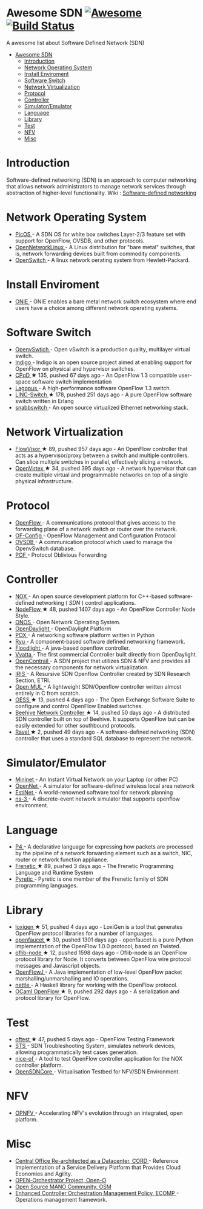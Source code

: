 <h1>
 Awesome SDN
 <a href="https://github.com/sindresorhus/awesome">
  <img alt="Awesome" src="https://cdn.rawgit.com/sindresorhus/awesome/d7305f38d29fed78fa85652e3a63e154dd8e8829/media/badge.svg"/>
 </a>
 <a href="https://travis-ci.org/sdnds-tw/awesome-sdn">
  <img alt="Build Status" src="https://travis-ci.org/sdnds-tw/awesome-sdn.svg?branch=master"/>
 </a>
</h1>
<p>
 A awesome list about Software Defined Network (SDN)
</p>
<ul>
 <li>
  <a href="#awesome-sdn">
   Awesome SDN
  </a>
  <ul>
   <li>
    <a href="#introduction">
     Introduction
    </a>
   </li>
   <li>
    <a href="#network-operating-system">
     Network Operating System
    </a>
   </li>
   <li>
    <a href="#install-enviroment">
     Install Enviroment
    </a>
   </li>
   <li>
    <a href="#software-switch">
     Software Switch
    </a>
   </li>
   <li>
    <a href="#network-virtualization">
     Network Virtualization
    </a>
   </li>
   <li>
    <a href="#protocol">
     Protocol
    </a>
   </li>
   <li>
    <a href="#controller">
     Controller
    </a>
   </li>
   <li>
    <a href="#simulatoremulator">
     Simulator/Emulator
    </a>
   </li>
   <li>
    <a href="#language">
     Language
    </a>
   </li>
   <li>
    <a href="#library">
     Library
    </a>
   </li>
   <li>
    <a href="#test">
     Test
    </a>
   </li>
   <li>
    <a href="#nfv">
     NFV
    </a>
   </li>
   <li>
    <a href="#misc">
     Misc
    </a>
   </li>
  </ul>
 </li>
</ul>
<h1>
 Introduction
</h1>
<p>
 Software-defined networking (SDN) is an approach to computer networking that allows network administrators to manage network services through abstraction of higher-level functionality.
  Wiki :
 <a href="https://en.wikipedia.org/wiki/Software-defined_networking">
  Software-defined networking
 </a>
</p>
<h1>
 Network Operating System
</h1>
<ul>
 <li>
  <a href="http://www.pica8.com/products/picos">
   PicOS
  </a>
  - A SDN OS for white box switches Layer-2/3 feature set with support for OpenFlow, OVSDB, and other protocols.
 </li>
 <li>
  <a href="https://opennetlinux.org">
   OpenNetworkLinux
  </a>
  - A Linux distribution for "bare metal" switches, that is, network forwarding devices built from commodity components.
 </li>
 <li>
  <a href="http://www.openswitch.net">
   OpenSwitch
  </a>
  - A linux network oerating system from Hewlett-Packard.
 </li>
</ul>
<h1>
 Install Enviroment
</h1>
<ul>
 <li>
  <a href="http://onie.org/">
   ONIE
  </a>
  - ONIE enables a bare metal network switch ecosystem where end users have a choice among different network operating systems.
 </li>
</ul>
<h1>
 Software Switch
</h1>
<ul>
 <li>
  <a href="http://openvswitch.org/">
   OpenvSwtich
  </a>
  - Open vSwitch is a production quality, multilayer virtual switch.
 </li>
 <li>
  <a href="http://www.projectfloodlight.org/indigo/">
   Indigo
  </a>
  - Indigo is an open source project aimed at enabling support for OpenFlow on physical and hypervisor switches.
 </li>
 <li>
  <a href="https://github.com/CPqD/ofsoftswitch13">
   CPqD
  </a>
  <span>
   &#9733 135, pushed 67 days ago
  </span>
  - An OpenFlow 1.3 compatible user-space software switch implementation
 </li>
 <li>
  <a href="https://lagopus.github.io">
   Lagopus
  </a>
  - A high-performance software OpenFlow 1.3 switch.
 </li>
 <li>
  <a href="https://github.com/FlowForwarding/LINC-Switch">
   LINC-Switch
  </a>
  <span>
   &#9733 178, pushed 251 days ago
  </span>
  - A pure OpenFlow software switch written in Erlang
 </li>
 <li>
  <a href="https://github.com/SnabbCo/snabbswitch">
   snabbswitch
  </a>
  - An open source virtualized Ethernet networking stack.
 </li>
</ul>
<h1>
 Network Virtualization
</h1>
<ul>
 <li>
  <a href="https://github.com/opennetworkinglab/flowvisor">
   FlowVisor
  </a>
  <span>
   &#9733 89, pushed 957 days ago
  </span>
  - An OpenFlow controller that acts as a hypervisor/proxy between a switch and multiple controllers. Can slice multiple switches in parallel, effectively slicing a network.
 </li>
 <li>
  <a href="https://github.com/opennetworkinglab/OpenVirteX">
   OpenVirtex
  </a>
  <span>
   &#9733 34, pushed 395 days ago
  </span>
  - A network hypervisor that can create multiple virtual and programmable networks on top of a single physical infrastructure.
 </li>
</ul>
<h1>
 Protocol
</h1>
<ul>
 <li>
  <a href="https://www.opennetworking.org/sdn-resources/openflow">
   OpenFlow
  </a>
  - A communications protocol that gives access to the forwarding plane of a network switch or router over the network.
 </li>
 <li>
  <a href="https://www.opennetworking.org/technical-communities/areas/specification/1928-of-config">
   OF-Config
  </a>
  - OpenFlow Management and Configuration Protocol
 </li>
 <li>
  <a href="https://tools.ietf.org/html/rfc7047">
   OVSDB
  </a>
  - A communication protocol which used to manage the OpenvSwitch database.
 </li>
 <li>
  <a href="http://www.poforwarding.org/">
   POF
  </a>
  - Protocol Oblivious Forwarding
 </li>
</ul>
<h1>
 Controller
</h1>
<ul>
 <li>
  <a href="www.noxrepo.org">
   NOX
  </a>
  - An open source development platform for C++-based software-defined networking (
  <em>
   SDN
  </em>
  ) control applications.
 </li>
 <li>
  <a href="https://github.com/gaberger/NodeFLow">
   NodeFlow
  </a>
  <span>
   &#9733 48, pushed 1407 days ago
  </span>
  - An OpenFlow Controller Node Style.
 </li>
 <li>
  <a href="onosproject.org">
   ONOS
  </a>
  - Open Network Operating System.
 </li>
 <li>
  <a href="https://www.opendaylight.org">
   OpenDaylight
  </a>
  - OpenDaylight Platform
 </li>
 <li>
  <a href="www.noxrepo.org/pox">
   POX
  </a>
  - A networking software platform written in Python
 </li>
 <li>
  <a href="https://osrg.github.io/ryu">
   Ryu
  </a>
  - A component-based software defined networking framework.
 </li>
 <li>
  <a href="http://www.projectfloodlight.org/floodlight/">
   Floodlight
  </a>
  - A java-based openflow controller.
 </li>
 <li>
  <a href="https://github.com/BRCDcomm/BVC/">
   Vyatta
  </a>
  - The first commercial Controller built directly from OpenDaylight.
 </li>
 <li>
  <a href="http://www.opencontrail.org/">
   OpenContrail
  </a>
  - A SDN project that utilizes SDN & NFV and provides all the necessary components for network virtualization.
 </li>
 <li>
  <a href="http://openiris.etri.re.kr/">
   IRIS
  </a>
  - A Resursive SDN Openflow Controller created by SDN Research Section, ETRI.
 </li>
 <li>
  <a href="http://www.openmul.org/openmul-controller.html">
   Open MUL
  </a>
  - A lightweight SDN/Openflow controller written almost entirely in C from scratch.
 </li>
 <li>
  <a href="https://github.com/globalnoc/oess">
   OESS
  </a>
  <span>
   &#9733 13, pushed 4 days ago
  </span>
  - The Open Exchange Software Suite to configure and control OpenFlow Enabled switches.
 </li>
 <li>
  <a href="https://github.com/kandoo/beehive-netctrl">
   Beehive Network Controller
  </a>
  <span>
   &#9733 14, pushed 50 days ago
  </span>
  - A distributed SDN controller built on top of Beehive. It supports OpenFlow but can be easily extended for other southbound protocols.
 </li>
 <li>
  <a href="https://github.com/ravel-net/ravel">
   Ravel
  </a>
  <span>
   &#9733 2, pushed 49 days ago
  </span>
  - A software-defined networking (SDN) controller that uses a standard SQL database to represent the network.
 </li>
</ul>
<h1>
 Simulator/Emulator
</h1>
<ul>
 <li>
  <a href="http://mininet.org/">
   Mininet
  </a>
  - An Instant Virtual Network on your Laptop (or other PC)
 </li>
 <li>
  <a href="http://github.com/dlinknctu/opennet">
   OpenNet
  </a>
  - A simulator for software-defined wireless local area network
 </li>
 <li>
  <a href="http://www.estinet.com/products.php?lv1=13&sn=13">
   EstiNet
  </a>
  - A world-renowned software tool for network planning
 </li>
 <li>
  <a href="https://www.nsnam.org/">
   ns-3
  </a>
  - A discrete-event network simulator that supports openflow environment.
 </li>
</ul>
<h1>
 Language
</h1>
<ul>
 <li>
  <a href="http://p4.org/">
   P4
  </a>
  - A declarative language for expressing how packets are processed by the pipeline of a network forwarding element such as a switch, NIC, router or network function appliance.
 </li>
 <li>
  <a href="https://github.com/frenetic-lang/frenetic">
   Frenetic
  </a>
  <span>
   &#9733 89, pushed 3 days ago
  </span>
  - The Frenetic Programming Language and Runtime System
 </li>
 <li>
  <a href="http://www.frenetic-lang.org/pyretic/">
   Pyretic
  </a>
  - Pyretic is one member of the Frenetic family of SDN programming languages.
 </li>
</ul>
<h1>
 Library
</h1>
<ul>
 <li>
  <a href="https://github.com/floodlight/loxigen">
   loxigen
  </a>
  <span>
   &#9733 51, pushed 4 days ago
  </span>
  - LoxiGen is a tool that generates OpenFlow protocol libraries for a number of languages.
 </li>
 <li>
  <a href="https://github.com/rlenglet/openfaucet">
   openfaucet
  </a>
  <span>
   &#9733 30, pushed 1301 days ago
  </span>
  - openfaucet is a pure Python implementation of the OpenFlow 1.0.0
protocol, based on Twisted.
 </li>
 <li>
  <a href="https://github.com/TrafficLab/oflib-node">
   oflib-node
  </a>
  <span>
   &#9733 12, pushed 1598 days ago
  </span>
  - Oflib-node is an OpenFlow protocol library for Node. It converts between OpenFlow wire protocol messages and Javascript objects.
 </li>
 <li>
  <a href="https://bitbucket.org/openflowj/openflowj">
   OpenFlowJ
  </a>
  - A Java implementation of low-level OpenFlow packet marshalling/unmarshalling and IO operations.
 </li>
 <li>
  <a href="http://haskell.cs.yale.edu/other-projects/nettle/">
   nettle
  </a>
  - A Haskell library for working with the OpenFlow protocol.
 </li>
 <li>
  <a href="https://github.com/frenetic-lang/ocaml-openflow">
   OCaml OpenFlow
  </a>
  <span>
   &#9733 9, pushed 292 days ago
  </span>
  - A serialization and protocol library for OpenFlow.
 </li>
</ul>
<h1>
 Test
</h1>
<ul>
 <li>
  <a href="https://github.com/floodlight/oftest">
   oftest
  </a>
  <span>
   &#9733 47, pushed 5 days ago
  </span>
  - OpenFlow Testing Framework
 </li>
 <li>
  <a href="https://ucb-sts.github.com/sts/">
   STS
  </a>
  - SDN Troubleshooting System, simulates network devices, allowing programmatically test cases generation.
 </li>
 <li>
  <a href="https://code.google.com/archive/p/nice-of/">
   nice-of
  </a>
  - A tool to test OpenFlow controller application for the NOX controller platform.
 </li>
 <li>
  <a href="http://www.opensdncore.org/">
   OpenSDNCore
  </a>
  - Virtualisation Testbed for NFV/SDN Environment.
 </li>
</ul>
<h1>
 NFV
</h1>
<ul>
 <li>
  <a href="https://www.opnfv.org">
   OPNFV
  </a>
  - Accelerating NFV's evolution through an integrated, open platform.
 </li>
</ul>
<h1>
 Misc
</h1>
<ul>
 <li>
  <a href="http://opencord.org">
   Central Office Re-architected as a Datacenter, CORD
  </a>
  - Reference Implementation of a Service Delivery Platform that Provides Cloud Economies and Agility.
 </li>
 <li>
  <a href="https://www.open-o.org">
   OPEN-Orchestrator Project, Open-O
  </a>
 </li>
 <li>
  <a href="https://osm.etsi.org/welcome/">
   Open Source MANO Community, OSM
  </a>
 </li>
 <li>
  <a href="http://att.com/ecomp">
   Enhanced Controller Orchestration Management Policy, ECOMP
  </a>
  - Operations management framework.
 </li>
</ul>
